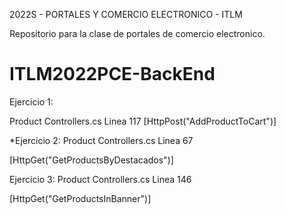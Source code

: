 2022S - PORTALES Y COMERCIO ELECTRONICO - ITLM

Repositorio para la clase de portales de comercio electronico.

# ITLM2022PCE-BackEnd 

Ejercicio 1:

Product Controllers.cs Linea 117 
[HttpPost("AddProductToCart")]

*Ejercicio 2: 
Product Controllers.cs Linea 67 

[HttpGet("GetProductsByDestacados")]

Ejercicio 3:
Product Controllers.cs Linea 146

[HttpGet("GetProductsInBanner")]

